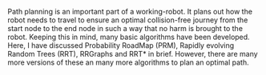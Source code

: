 Path planning is an important part of a working-robot.
It plans out how the robot needs to travel to ensure an optimal collision-free journey from the start node to the end node in such a way that no
harm is brought to the robot.
Keeping this in mind, many basic algorithms have been developed.
Here, I have discussed Probability RoadMap (PRM), Rapidly evolving Random Trees (RRT), RRGraphs and RRT* in brief.
However, there are many more versions of these an many more algorithms to plan an optimal path.
